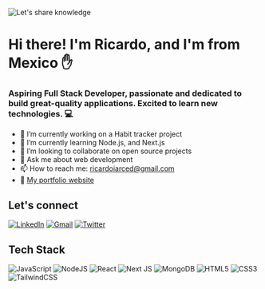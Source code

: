 ![Let's share knowledge](https://github.com/ricardoiarced/ricardoiarced/assets/88550263/a6177de4-a6da-4a8f-8344-fbe25f49e83a)

# Hi there! I'm Ricardo, and I'm from Mexico ✋

### Aspiring Full Stack Developer, passionate and dedicated to build great-quality applications. Excited to learn new technologies. 💻

- 🔭 I’m currently working on a Habit tracker project
- 🌱 I’m currently learning Node.js, and Next.js
- 👯 I’m looking to collaborate on open source projects
- 💬 Ask me about web development
- 📫 How to reach me: ricardoiarced@gmail.com
- 💼 [My portfolio website](https://www.ricardoirvinarcediaz.com)

## Let's connect
[![LinkedIn](https://img.shields.io/badge/linkedin-%230077B5.svg?style=for-the-badge&logo=linkedin&logoColor=white)](https://www.linkedin.com/in/ricardo-irvin-arce-diaz/)
[![Gmail](https://img.shields.io/badge/Gmail-D14836?style=for-the-badge&logo=gmail&logoColor=white)](mailto:ricardoiarced@gmail.com)
[![Twitter](https://img.shields.io/badge/Twitter-%231DA1F2.svg?style=for-the-badge&logo=Twitter&logoColor=white)](https://twitter.com/ricardoiarced)

## Tech Stack
![JavaScript](https://img.shields.io/badge/javascript-%23323330.svg?style=for-the-badge&logo=javascript&logoColor=%23F7DF1E)
![NodeJS](https://img.shields.io/badge/node.js-6DA55F?style=for-the-badge&logo=node.js&logoColor=white)
![React](https://img.shields.io/badge/react-%2320232a.svg?style=for-the-badge&logo=react&logoColor=%2361DAFB)
![Next JS](https://img.shields.io/badge/Next-black?style=for-the-badge&logo=next.js&logoColor=white)
![MongoDB](https://img.shields.io/badge/MongoDB-%234ea94b.svg?style=for-the-badge&logo=mongodb&logoColor=white)
![HTML5](https://img.shields.io/badge/html5-%23E34F26.svg?style=for-the-badge&logo=html5&logoColor=white)
![CSS3](https://img.shields.io/badge/css3-%231572B6.svg?style=for-the-badge&logo=css3&logoColor=white)
![TailwindCSS](https://img.shields.io/badge/tailwindcss-%2338B2AC.svg?style=for-the-badge&logo=tailwind-css&logoColor=white)
